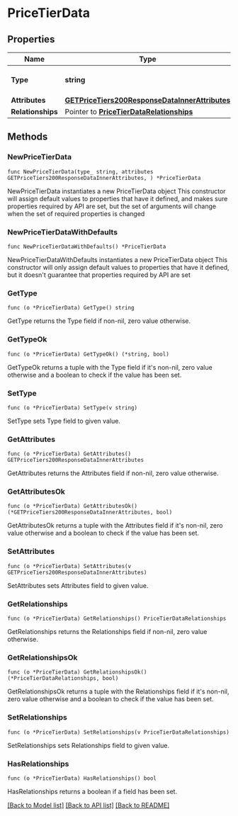 # PriceTierData

## Properties

Name | Type | Description | Notes
------------ | ------------- | ------------- | -------------
**Type** | **string** | The resource&#39;s type | [default to "price_tiers"]
**Attributes** | [**GETPriceTiers200ResponseDataInnerAttributes**](GETPriceTiers200ResponseDataInnerAttributes.md) |  | 
**Relationships** | Pointer to [**PriceTierDataRelationships**](PriceTierDataRelationships.md) |  | [optional] 

## Methods

### NewPriceTierData

`func NewPriceTierData(type_ string, attributes GETPriceTiers200ResponseDataInnerAttributes, ) *PriceTierData`

NewPriceTierData instantiates a new PriceTierData object
This constructor will assign default values to properties that have it defined,
and makes sure properties required by API are set, but the set of arguments
will change when the set of required properties is changed

### NewPriceTierDataWithDefaults

`func NewPriceTierDataWithDefaults() *PriceTierData`

NewPriceTierDataWithDefaults instantiates a new PriceTierData object
This constructor will only assign default values to properties that have it defined,
but it doesn't guarantee that properties required by API are set

### GetType

`func (o *PriceTierData) GetType() string`

GetType returns the Type field if non-nil, zero value otherwise.

### GetTypeOk

`func (o *PriceTierData) GetTypeOk() (*string, bool)`

GetTypeOk returns a tuple with the Type field if it's non-nil, zero value otherwise
and a boolean to check if the value has been set.

### SetType

`func (o *PriceTierData) SetType(v string)`

SetType sets Type field to given value.


### GetAttributes

`func (o *PriceTierData) GetAttributes() GETPriceTiers200ResponseDataInnerAttributes`

GetAttributes returns the Attributes field if non-nil, zero value otherwise.

### GetAttributesOk

`func (o *PriceTierData) GetAttributesOk() (*GETPriceTiers200ResponseDataInnerAttributes, bool)`

GetAttributesOk returns a tuple with the Attributes field if it's non-nil, zero value otherwise
and a boolean to check if the value has been set.

### SetAttributes

`func (o *PriceTierData) SetAttributes(v GETPriceTiers200ResponseDataInnerAttributes)`

SetAttributes sets Attributes field to given value.


### GetRelationships

`func (o *PriceTierData) GetRelationships() PriceTierDataRelationships`

GetRelationships returns the Relationships field if non-nil, zero value otherwise.

### GetRelationshipsOk

`func (o *PriceTierData) GetRelationshipsOk() (*PriceTierDataRelationships, bool)`

GetRelationshipsOk returns a tuple with the Relationships field if it's non-nil, zero value otherwise
and a boolean to check if the value has been set.

### SetRelationships

`func (o *PriceTierData) SetRelationships(v PriceTierDataRelationships)`

SetRelationships sets Relationships field to given value.

### HasRelationships

`func (o *PriceTierData) HasRelationships() bool`

HasRelationships returns a boolean if a field has been set.


[[Back to Model list]](../README.md#documentation-for-models) [[Back to API list]](../README.md#documentation-for-api-endpoints) [[Back to README]](../README.md)


